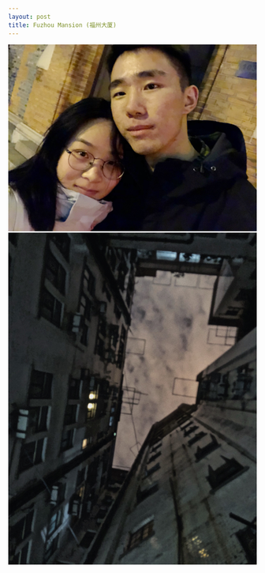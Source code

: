 ```yaml
---
layout: post
title: Fuzhou Mansion (福州大厦)
---
```


![](/assets/photos/fuzhou-mansion-1.jpg)
![](/assets/photos/fuzhou-mansion-2.jpg)